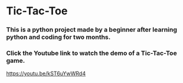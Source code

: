 # Tic-Tac-Toe
### This is a python project made by a beginner after learning python and coding for two months.
### Click the Youtube link to watch the demo of a Tic-Tac-Toe game. ###
https://youtu.be/kST6uYwWRd4 
